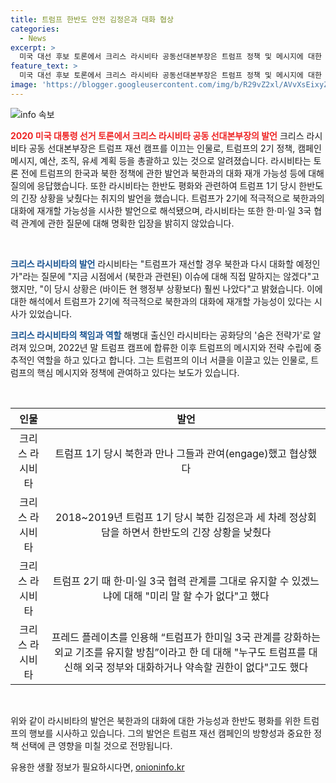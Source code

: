 ```yaml
---
title: 트럼프 한반도 안전 김정은과 대화 협상
categories:
  - News
excerpt: >
  미국 대선 후보 토론에서 크리스 라시비타 공동선대본부장은 트럼프 정책 및 메시지에 대한 세부 관리를 총괄한다. 트럼프가 북한과의 대화를 재개할 가능성을 시사하며, 라시비타의 발언은 한반도 평화에 긍정적인 메시지를 전하고 있다. 그는 한반도의 긴장 상황을 낮추는데 기여했으며, 트럼프의 메시지와 전략 수립에 중추적인 역할을 한다. 다가오는 대선에 대한 관심과 함께, 라시비타의 발언은 트럼프 재선에 대한 기대와 관심을 끌고 있다.
feature_text: >
  미국 대선 후보 토론에서 크리스 라시비타 공동선대본부장은 트럼프 정책 및 메시지에 대한 세부 관리를 총괄한다. 트럼프가 북한과의 대화를 재개할 가능성을 시사하며, 라시비타의 발언은 한반도 평화에 긍정적인 메시지를 전하고 있다. 그는 한반도의 긴장 상황을 낮추는데 기여했으며, 트럼프의 메시지와 전략 수립에 중추적인 역할을 한다. 다가오는 대선에 대한 관심과 함께, 라시비타의 발언은 트럼프 재선에 대한 기대와 관심을 끌고 있다.
image: 'https://blogger.googleusercontent.com/img/b/R29vZ2xl/AVvXsEixyZcFfHzMRdzZMjFBmAUKJYCLCGyLL1o632UiGVXcaFdKo_bkvkuCioo0uUKlGfBVcT3P84aROyZIXSBEx3Aw5nCQ3pTgDom1WDC4m8eifvWiAmWEEVb4x6G_l8C0QH225ldMjyaFvpxGEBGNO37VmDTDMHGhJPq73UglMfDca1-0aw/s1600/blogspot.png'
---
```


<p><img src="https://blogger.googleusercontent.com/img/b/R29vZ2xl/AVvXsEixyZcFfHzMRdzZMjFBmAUKJYCLCGyLL1o632UiGVXcaFdKo_bkvkuCioo0uUKlGfBVcT3P84aROyZIXSBEx3Aw5nCQ3pTgDom1WDC4m8eifvWiAmWEEVb4x6G_l8C0QH225ldMjyaFvpxGEBGNO37VmDTDMHGhJPq73UglMfDca1-0aw/s1600/blogspot.png" alt="info 속보" /></p>

<p><b><span style="color: #ee2323;">2020 미국 대통령 선거 토론에서 크리스 라시비타 공동 선대본부장의 발언</span></b>
크리스 라시비타 공동 선대본부장은 트럼프 재선 캠프를 이끄는 인물로, 트럼프의 2기 정책, 캠페인 메시지, 예산, 조직, 유세 계획 등을 총괄하고 있는 것으로 알려졌습니다. 라시비타는 토론 전에 트럼프의 한국과 북한 정책에 관한 발언과 북한과의 대화 재개 가능성 등에 대해 질의에 응답했습니다. 또한 라시비타는 한반도 평화와 관련하여 트럼프 1기 당시 한반도의 긴장 상황을 낮췄다는 취지의 발언을 했습니다. 트럼프가 2기에 적극적으로 북한과의 대화에 재개할 가능성을 시사한 발언으로 해석됐으며, 라시비타는 또한 한·미·일 3국 협력 관계에 관한 질문에 대해 명확한 입장을 밝히지 않았습니다.</p>

<p data-ke-size="size16">&nbsp;</p>

<p><b><span style="color: #1a5490;">크리스 라시비타의 발언</span></b>
라시비타는 "트럼프가 재선할 경우 북한과 다시 대화할 예정인가"라는 질문에 "지금 시점에서 (북한과 관련된) 이슈에 대해 직접 말하지는 않겠다"고 했지만, "이 당시 상황은 (바이든 현 행정부 상황보다) 훨씬 나았다"고 밝혔습니다. 이에 대한 해석에서 트럼프가 2기에 적극적으로 북한과의 대화에 재개할 가능성이 있다는 시사가 있었습니다.</p>

<p><b><span style="color: #1a5490;">크리스 라시비타의 책임과 역할</span></b>
해병대 출신인 라시비타는 공화당의 '숨은 전략가'로 알려져 있으며, 2022년 말 트럼프 캠프에 합류한 이후 트럼프의 메시지와 전략 수립에 중추적인 역할을 하고 있다고 합니다. 그는 트럼프의 이너 서클을 이끌고 있는 인물로, 트럼프의 핵심 메시지와 정책에 관여하고 있다는 보도가 있습니다.</p>

<p data-ke-size="size16">&nbsp;</p>

<table>
    <thead>
        <tr>
            <th style="text-align: center;">인물</th>
            <th style="text-align: center;">발언</th>
        </tr>
    </thead>
    <tbody>
        <tr>
            <td style="text-align: center;">크리스 라시비타</td>
            <td style="text-align: center;">트럼프 1기 당시 북한과 만나 그들과 관여(engage)했고 협상했다</td>
        </tr>
        <tr>
            <td style="text-align: center;">크리스 라시비타</td>
            <td style="text-align: center;">2018~2019년 트럼프 1기 당시 북한 김정은과 세 차례 정상회담을 하면서 한반도의 긴장 상황을 낮췄다</td>
        </tr>
        <tr>
            <td style="text-align: center;">크리스 라시비타</td>
            <td style="text-align: center;">트럼프 2기 때 한·미·일 3국 협력 관계를 그대로 유지할 수 있겠느냐에 대해 "미리 말 할 수가 없다"고 했다</td>
        </tr>
        <tr>
            <td style="text-align: center;">크리스 라시비타</td>
            <td style="text-align: center;">프레드 플레이츠를 인용해 “트럼프가 한미일 3국 관계를 강화하는 외교 기조를 유지할 방침”이라고 한 데 대해 "누구도 트럼프를 대신해 외국 정부와 대화하거나 약속할 권한이 없다"고도 했다</td>
        </tr>
    </tbody>
</table>

<p data-ke-size="size16">&nbsp;</p>

<p>위와 같이 라시비타의 발언은 북한과의 대화에 대한 가능성과 한반도 평화를 위한 트럼프의 행보를 시사하고 있습니다. 그의 발언은 트럼프 재선 캠페인의 방향성과 중요한 정책 선택에 큰 영향을 미칠 것으로 전망됩니다.</p>
유용한 생활 정보가 필요하시다면, <a href="https://onioninfo.kr" rel="dofollow">onioninfo.kr</a>


